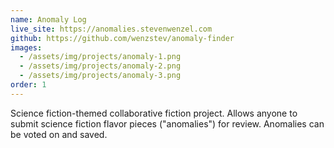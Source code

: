```yaml
---
name: Anomaly Log
live_site: https://anomalies.stevenwenzel.com
github: https://github.com/wenzstev/anomaly-finder
images:
  - /assets/img/projects/anomaly-1.png
  - /assets/img/projects/anomaly-2.png
  - /assets/img/projects/anomaly-3.png
order: 1
---
```


Science fiction-themed collaborative fiction project. Allows anyone to submit science fiction flavor pieces ("anomalies") for review. Anomalies can be voted on and saved.
